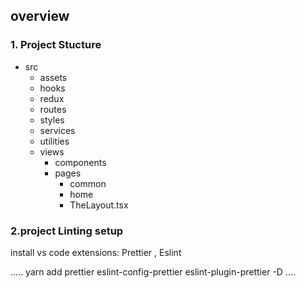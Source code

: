 ## overview


### 1. Project Stucture

  - src
     - assets
     - hooks
     - redux
     - routes
     - styles
     - services
     - utilities
     - views
        - components
        - pages
          - common
          - home
          - TheLayout.tsx

### 2.project Linting setup

install vs code extensions: Prettier , Eslint

.....
yarn add prettier eslint-config-prettier eslint-plugin-prettier -D
....